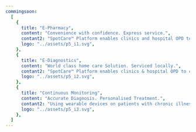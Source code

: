 ```yaml
---
commingsoon:
  [
    {
      title: "E-Pharmacy",
      content: "Convenience with confidence. Express service.",
      contant2: "SpotCare™ Platform enables clinics and hospital OPD to connect to the pharmacy of their choice that would help their patients with instant medicine dispensation and express checkout facility. It also enables such local pharmacies to provide online facility through home-delivery options to their customers. ",
      logo: "../assets/p5_i1.svg",
    },
    {
      title: "E-Diagnostics",
      content: "World class home care Solution. Serviced locally.",
      contant2: "SpotCare™ Platform enables clinics & hospital OPD to connect to the Diagnostic laboratory of their choice through seamless exchange of lab orders and obtain results back into the patient's record in SpotCare™. It also enables such Diagnostic laboratories in the locality to provide services at the doorstep.",
      logo: "../assets/p5_i2.svg",
    },
    {
      title: "Continuous Monitoring",
      content: "Accurate Diagnosis. Personalised Treatment.",
      contant2: "Using wearable devices on patients with chronic illness, doctors would be able to use recorded data in SpotCare™ to accurately assess a patient's health parameters, and provide qualified personalised treatment. This helps improve the quality of treatment and accelerate patients' recovery to lead healthy lives.",
      logo: "../assets/p5_i3.svg",
    },
  ]
---
```

